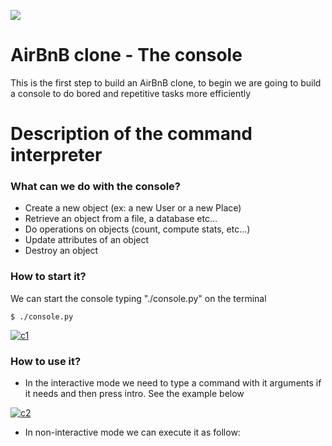 ![](https://i.ibb.co/9TBvpkt/hbnb.png)
# AirBnB clone - The console
This is the first step to build an AirBnB clone, to begin we are going to build a console to do bored and repetitive tasks more efficiently


# Description of the command interpreter
### What can we do with the console?
  - Create a new object (ex: a new User or a new Place)
  - Retrieve an object from a file, a database etc…
  - Do operations on objects (count, compute stats, etc…)
  - Update attributes of an object
  - Destroy an object
 
 
### How to start it?
We can start the console typing "./console.py" on the terminal

`$ ./console.py`

<a href="https://imgbb.com/"><img src="https://i.ibb.co/x8Mjys8/c1.png" alt="c1" border="0"></a>

### How to use it?
- In the interactive mode we need to type a command with it arguments if it needs and then press intro. See the example below

<a href="https://ibb.co/RQ41dh4"><img src="https://i.ibb.co/MP5bQ85/c2.png" alt="c2" border="0"></a>

- In non-interactive mode we can execute it as follow: